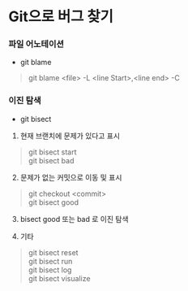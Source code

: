 
# Git으로 버그 찾기

### 파일 어노테이션

* git blame

> git blame \<file\>
>   -L \<line Start\>,\<line end\>
>   -C

### 이진 탐색

* git bisect

1. 현재 브랜치에 문제가 있다고 표시

> git bisect start  
> git bisect bad  

2. 문제가 없는 커밋으로 이동 및 표시

> git checkout \<commit\>  
> git bisect good

3. bisect good 또는 bad 로 이진 탐색

4. 기타

> git bisect reset  
> git bisect run  
> git bisect log  
> git bisect visualize